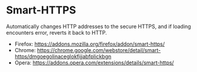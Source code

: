 # Smart-HTTPS
Automatically changes HTTP addresses to the secure HTTPS, and if loading encounters error, reverts it back to HTTP.

  * Firefox: https://addons.mozilla.org/firefox/addon/smart-https/
  * Chrome: https://chrome.google.com/webstore/detail/smart-https/dmgoegolinaceglokfijjabfplickbgn
  * Opera: https://addons.opera.com/extensions/details/smart-https/
